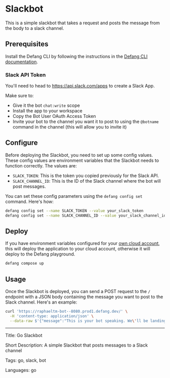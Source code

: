 # Slackbot

This is a simple slackbot that takes a request and posts the message from the body to a slack channel.

## Prerequisites

Install the Defang CLI by following the instructions in the [Defang CLI documentation](https://docs.defang.io/docs/getting-started).

### Slack API Token

You'll need to head to https://api.slack.com/apps to create a Slack App.

Make sure to:
 * Give it the bot `chat:write` scope
 * Install the app to your workspace
 * Copy the Bot User OAuth Access Token
 * Invite your bot to the channel you want it to post to using the `@botname` command in the channel (this will allow you to invite it)

## Configure

Before deploying the Slackbot, you need to set up some config values. These config values are environment variables that the Slackbot needs to function correctly. The values are:

- `SLACK_TOKEN`: This is the token you copied previously for the Slack API.
- `SLACK_CHANNEL_ID`: This is the ID of the Slack channel where the bot will post messages.

You can set these config parameters using the `defang config set` command. Here's how:

```sh
defang config set --name SLACK_TOKEN --value your_slack_token
defang config set --name SLACK_CHANNEL_ID --value your_slack_channel_id
```

## Deploy

If you have environment variables configured for your [own cloud account](https://docs.defang.io/docs/concepts/defang-byoc), this will deploy the application to your cloud account, otherwise it will deploy to the Defang playground.

```sh
defang compose up
```

## Usage

Once the Slackbot is deployed, you can send a POST request to the `/` endpoint with a JSON body containing the message you want to post to the Slack channel. Here's an example:

```sh
curl 'https://raphaeltm-bot--8080.prod1.defang.dev/' \
  -H 'content-type: application/json' \
  --data-raw $'{"message":"This is your bot speaking. We\'ll be landing in 10 minutes. Please fasten your seatbelts."}'
```

---

Title: Go Slackbot

Short Description: A simple Slackbot that posts messages to a Slack channel

Tags: go, slack, bot

Languages: go
